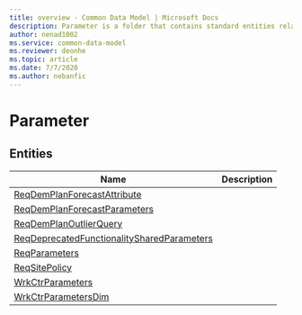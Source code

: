 ```yaml
---
title: overview - Common Data Model | Microsoft Docs
description: Parameter is a folder that contains standard entities related to the Common Data Model.
author: nenad1002
ms.service: common-data-model
ms.reviewer: deonhe
ms.topic: article
ms.date: 7/7/2020
ms.author: nebanfic
---
```


# Parameter


## Entities

|Name|Description|
|---|---|
|[ReqDemPlanForecastAttribute](ReqDemPlanForecastAttribute.md)||
|[ReqDemPlanForecastParameters](ReqDemPlanForecastParameters.md)||
|[ReqDemPlanOutlierQuery](ReqDemPlanOutlierQuery.md)||
|[ReqDeprecatedFunctionalitySharedParameters](ReqDeprecatedFunctionalitySharedParameters.md)||
|[ReqParameters](ReqParameters.md)||
|[ReqSitePolicy](ReqSitePolicy.md)||
|[WrkCtrParameters](WrkCtrParameters.md)||
|[WrkCtrParametersDim](WrkCtrParametersDim.md)||
